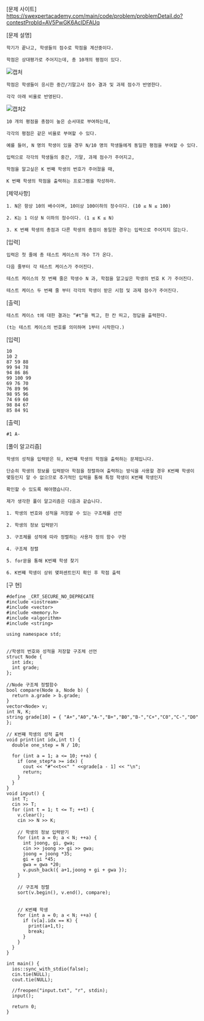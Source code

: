[문제 사이트] https://swexpertacademy.com/main/code/problem/problemDetail.do?contestProbId=AV5PwGK6AcIDFAUq

[문제 설명]

    학기가 끝나고, 학생들의 점수로 학점을 계산중이다.

    학점은 상대평가로 주어지는데, 총 10개의 평점이 있다.
    
![캡처](https://user-images.githubusercontent.com/57944215/192686097-523e4fa5-74e2-43e2-aada-b988161f9580.png)


    학점은 학생들이 응시한 중간/기말고사 점수 결과 및 과제 점수가 반영한다.

    각각 아래 비율로 반영된다.
    
![캡처2](https://user-images.githubusercontent.com/57944215/192686110-f7bdf655-32c8-4938-b48f-02c4b3b1480b.png)


    10 개의 평점을 총점이 높은 순서대로 부여하는데,

    각각의 평점은 같은 비율로 부여할 수 있다.

    예를 들어, N 명의 학생이 있을 경우 N/10 명의 학생들에게 동일한 평점을 부여할 수 있다.

    입력으로 각각의 학생들의 중간, 기말, 과제 점수가 주어지고,

    학점을 알고싶은 K 번째 학생의 번호가 주어졌을 때,

    K 번째 학생의 학점을 출력하는 프로그램을 작성하라.


[제약사항]

    1. N은 항상 10의 배수이며, 10이상 100이하의 정수이다. (10 ≤ N ≤ 100)

    2. K는 1 이상 N 이하의 정수이다. (1 ≤ K ≤ N)

    3. K 번째 학생의 총점과 다른 학생의 총점이 동일한 경우는 입력으로 주어지지 않는다.


[입력]

    입력은 첫 줄에 총 테스트 케이스의 개수 T가 온다.

    다음 줄부터 각 테스트 케이스가 주어진다.

    테스트 케이스의 첫 번째 줄은 학생수 N 과, 학점을 알고싶은 학생의 번호 K 가 주어진다.

    테스트 케이스 두 번째 줄 부터 각각의 학생이 받은 시험 및 과제 점수가 주어진다.


[출력]

    테스트 케이스 t에 대한 결과는 “#t”을 찍고, 한 칸 띄고, 정답을 출력한다.

    (t는 테스트 케이스의 번호를 의미하며 1부터 시작한다.)
    
[입력]

    10
    10 2
    87 59 88
    99 94 78
    94 86 86
    99 100 99
    69 76 70
    76 89 96
    98 95 96
    74 69 60
    98 84 67
    85 84 91
 
[출력]

    #1 A-
 
[풀이 알고리즘]

    학생의 성적을 입력받은 뒤, K번쨰 학생의 학점을 출력하는 문제입니다.

    단순히 학생의 정보를 입력받아 학점을 정렬하여 출력하는 방식을 사용할 경우 K번째 학생이 몇등인지 알 수 없으므로 추가적인 입력을 통해 특정 학생이 K번쨰 학생인지
    
    확인할 수 있도록 해야했습니다.
    
    제가 생각한 풀이 알고리즘은 다음과 같습니다.
    
    1. 학생의 번호와 성적을 저장할 수 있는 구조체를 선언
    
    2. 학생의 정보 입력받기
    
    3. 구조체를 성적에 따라 정렬하는 사용자 정의 함수 구현
    
    4. 구조체 정렬
    
    5. for문을 통해 K번쨰 학생 찾기
    
    6. K번쨰 학생이 상위 몇퍼센트인지 확인 후 학점 출력
    
[구 현]

    #define _CRT_SECURE_NO_DEPRECATE
    #include <iostream>
    #include <vector>
    #include <memory.h>
    #include <algorithm>
    #include <string>

    using namespace std;


    //학생의 번호와 성적을 저장할 구조체 선언
    struct Node {
      int idx;
      int grade;
    };

    //Node 구조체 정렬함수
    bool compare(Node a, Node b) {
      return a.grade > b.grade;
    }
    vector<Node> v;
    int N, K;
    string grade[10] = { "A+","A0","A-","B+","B0","B-","C+","C0","C-","D0" };
    
    // K번쨰 학생의 성적 출력
    void print(int idx,int t) {
      double one_step = N / 10;

      for (int a = 1; a <= 10; ++a) {
        if (one_step*a >= idx) {
          cout << "#"<<t<<" " <<grade[a - 1] << "\n";
          return;
        }
      }
    }
    void input() {
      int T;
      cin >> T;
      for (int t = 1; t <= T; ++t) {
        v.clear();
        cin >> N >> K;
        
        // 학생의 정보 입력받기
        for (int a = 0; a < N; ++a) {
          int joong, gi, gwa;
          cin >> joong >> gi >> gwa;
          joong = joong *35;
          gi = gi *45;
          gwa = gwa *20;
          v.push_back({ a+1,joong + gi + gwa });
        }
        
        // 구조체 정렬
        sort(v.begin(), v.end(), compare);


        // K번쨰 학생 
        for (int a = 0; a < N; ++a) {
          if (v[a].idx == K) {
            print(a+1,t);
            break;
          }
        }
      }
    }

    int main() {
      ios::sync_with_stdio(false);
      cin.tie(NULL);
      cout.tie(NULL);

      //freopen("input.txt", "r", stdin);
      input();

      return 0;
    }
